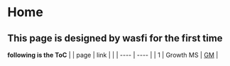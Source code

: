 # Home
## This page is designed by wasfi for the first time

**following is the ToC**
|   | page | link | 
|   | ---- | ---- |
| 1 | Growth MS | [GM]() |